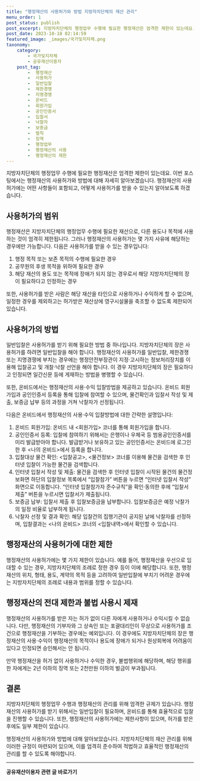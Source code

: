 ```yaml
---
title: "행정재산의 사용허가와 방법 지방자치단체의 재산 관리"
menu_order: 1
post_status: publish
post_excerpt: 지방자치단체의 행정업무 수행에 필요한 행정재산은 엄격한 제한이 있는데요. 이번 포스팅에서는 행정재산의 사용허가와 방법에 대해 자세히 알아보겠습니다. 행정재산의 사용허가에는 어떤 사항들이 포함되고, 어떻게 사용허가를 받을 수 있는지 알아보도록 하겠습니다.
post_date: 2023-10-18 02:14:59
featured_image: _images/국가및지자체.png
taxonomy:
    category:
        - 국가및지자체
        - 공유재산이용자
    post_tag:
        -  행정재산
        -  사용허가
        -  일반입찰
        -  제한경쟁
        -  지명경쟁
        -  온비드
        -  회원가입
        -  공인인증서
        -  입찰서
        -  낙찰자
        -  보증금
        -  벌칙
        -  징역
        -  행정업무
        -  행정재산의 사용
        -  행정재산의 제한
---
```



지방자치단체의 행정업무 수행에 필요한 행정재산은 엄격한 제한이 있는데요. 이번 포스팅에서는 행정재산의 사용허가와 방법에 대해 자세히 알아보겠습니다. 행정재산의 사용허가에는 어떤 사항들이 포함되고, 어떻게 사용허가를 받을 수 있는지 알아보도록 하겠습니다.

## 사용허가의 범위

행정재산은 지방자치단체의 행정업무 수행에 필요한 재산으로, 다른 용도나 목적에 사용하는 것이 엄격히 제한됩니다. 그러나 행정재산의 사용허가는 몇 가지 사유에 해당하는 경우에만 가능합니다. 다음은 사용허가를 받을 수 있는 경우입니다:

1. 행정 목적 또는 보존 목적의 수행에 필요한 경우
2. 공무원의 후생 목적을 위하여 필요한 경우
3. 해당 재산의 용도 또는 목적에 장애가 되지 않는 경우로서 해당 지방자치단체의 장이 필요하다고 인정하는 경우

또한, 사용허가를 받은 사람은 해당 재산을 타인으로 사용하거나 수익하게 할 수 없으며, 일정한 경우를 제외하고는 허가받은 재산상에 영구시설물을 축조할 수 없도록 제한되어 있습니다.

## 사용허가의 방법

일반입찰은 사용허가를 받기 위해 필요한 방법 중 하나입니다. 지방자치단체의 장은 사용허가를 하려면 일반입찰을 해야 합니다. 행정재산의 사용허가를 일반입찰, 제한경쟁 또는 지명경쟁에 부치는 경우에는 행정안전부장관이 지정·고시하는 정보처리장치를 이용해 입찰공고 및 개찰·낙찰 선언을 해야 합니다. 이 경우 지방자치단체의 장은 필요하다고 인정되면 일간신문 등에 게재하는 방법을 병행할 수 있습니다.

또한, 온비드에서는 행정재산의 사용·수익 입찰방법을 제공하고 있습니다. 온비드 회원가입과 공인인증서 등록을 통해 입찰에 참여할 수 있으며, 물건확인과 입찰서 작성 및 제출, 보증금 납부 등의 과정을 거쳐 낙찰자가 선정됩니다.

다음은 온비드에서 행정재산의 사용·수익 입찰방법에 대한 간략한 설명입니다:

1. 온비드 회원가입: 온비드 내 <회원가입> 코너를 통해 회원가입을 합니다.
2. 공인인증서 등록: 입찰에 참여하기 위해서는 은행이나 우체국 등 범용공인인증서를 미리 발급받아야 합니다. 발급받거나 보유하고 있는 공인인증서는 온비드에 로그인 한 후 <나의 온비드>에서 등록을 합니다.
3. 입찰대상 물건 확인: <입찰공고>, <물건정보> 코너를 이용해 물건을 검색한 후 인터넷 입찰이 가능한 물건을 검색합니다.
4. 인터넷 입찰서 작성 및 제출: 물건을 검색한 후 인터넷 입찰이 시작된 물건의 물건정보화면 하단의 입찰정보 목록에서 “입찰참가” 버튼을 누르면 “인터넷 입찰서 작성” 화면으로 이동합니다. “인터넷 입찰참가자 준수규칙”을 확인·동의한 후에 “입찰서 제출” 버튼을 누르시면 입찰서가 제출됩니다.
5. 보증금 납부: 입찰서 제출 후 입찰보증금을 납부합니다. 입찰보증금은 예정 낙찰가의 일정 비율로 납부하게 됩니다.
6. 낙찰자 선정 및 결과 확인: 해당 입찰건의 집행기관이 공지된 날에 낙찰자를 선정하며, 입찰결과는 <나의 온비드> 코너의 <입찰내역>에서 확인할 수 있습니다.

## 행정재산의 사용허가에 대한 제한

행정재산의 사용허가에는 몇 가지 제한이 있습니다. 예를 들어, 행정재산을 우선으로 임대할 수 있는 경우, 지방자치단체의 조례로 정한 경우 등이 이에 해당합니다. 또한, 행정재산의 위치, 형태, 용도, 계약의 목적 등을 고려하여 일반입찰에 부치기 어려운 경우에는 지방자치단체의 조례로 내용과 범위를 정할 수 있습니다.

## 행정재산의 전대 제한과 불법 사용시 제재

행정재산의 사용허가를 받은 자는 허가 없이 다른 자에게 사용하거나 수익시킬 수 없습니다. 다만, 행정재산의 기부자와 그 상속인 또는 포괄대리인이 무상으로 사용허가를 조건으로 행정재산을 기부하는 경우에는 예외입니다. 이 경우에도 지방자치단체의 장은 행정재산의 사용·수익이 행정재산의 목적이나 용도에 장애가 되거나 원상회복에 어려움이 있다고 인정되면 승인해서는 안 됩니다.

만약 행정재산을 허가 없이 사용하거나 수익한 경우, 불법행위에 해당하며, 해당 행위를 한 자에게는 2년 이하의 징역 또는 2천만원 이하의 벌금이 부과됩니다.

## 결론

지방자치단체의 행정업무 수행과 행정재산의 관리를 위해 엄격한 규제가 있습니다. 행정재산의 사용허가를 받기 위해서는 일반입찰이 필요하며, 온비드를 통해 효율적으로 입찰을 진행할 수 있습니다. 또한, 행정재산의 사용허가에는 제한사항이 있으며, 허가를 받은 후에도 일부 제한이 있습니다.

행정재산의 사용허가와 방법에 대해 알아보았습니다. 지방자치단체의 재산 관리를 위해 이러한 규정이 마련되어 있으며, 이를 엄격히 준수하여 적법하고 효율적인 행정재산의 관리를 할 수 있도록 해야합니다.
<!-- wp:separator -->
<hr class="wp-block-separator has-alpha-channel-opacity"/>
<!-- /wp:separator -->

<!-- wp:group {"backgroundColor":"base","layout":{"type":"constrained"}} -->
<div class="wp-block-group has-base-background-color has-background"><!-- wp:paragraph {"align":"center","fontSize":"medium"} -->
<p class="has-text-align-center has-large-font-size"><strong>공유재산이용자 관련 글 바로가기</strong></p>
<!-- /wp:paragraph -->


<!-- wp:latest-posts
{"categories":[{"id":1570,"count":19,"description":"","link":"https://uknowlaw.com/category/%ea%b3%b5%ec%9c%a0%ec%9e%ac%ec%82%b0%ec%9d%b4%ec%9a%a9%ec%9e%90/","name":"공유재산이용자","slug":"공유재산이용자","taxonomy":"category","parent":0,"meta":[],"_links":{"self":[{"href":"https://uknowlaw.com/wp-json/wp/v2/categories/1570"}],"collection":[{"href":"https://uknowlaw.com/wp-json/wp/v2/categories"}],"about":[{"href":"https://uknowlaw.com/wp-json/wp/v2/taxonomies/category"}],"wp:post_type":[{"href":"https://uknowlaw.com/wp-json/wp/v2/posts?categories=1570"}],"curies":[{"name":"wp","href":"https://api.w.org/{rel}","templated":true}]}}],"postsToShow":100,"excerptLength":28,"postLayout":"grid","columns":2,"featuredImageAlign":"left","featuredImageSizeSlug":"large","fontSize":"small"} /--></div>
<!-- /wp:group -->